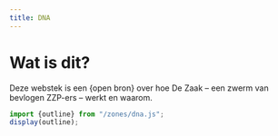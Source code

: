 ```yaml
---
title: DNA
---
```

# Wat is dit?

Deze webstek is een {open bron} over hoe De Zaak – een zwerm van bevlogen ZZP-ers – werkt en waarom.

~~~js
import {outline} from "/zones/dna.js";
display(outline);
~~~